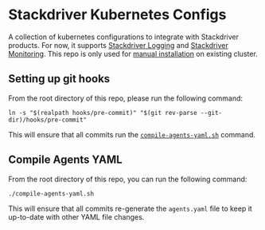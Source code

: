 # Stackdriver Kubernetes Configs

A collection of kubernetes configurations to integrate with Stackdriver
products. For now, it supports [Stackdriver Logging](https://cloud.google.com/logging/)
and [Stackdriver Monitoring](https://cloud.google.com/monitoring/). This repo is only used
for [manual installation](https://cloud.google.com/monitoring/kubernetes-engine/customizing) 
on existing cluster.

## Setting up git hooks

From the root directory of this repo, please run the following command:

```
ln -s "$(realpath hooks/pre-commit)" "$(git rev-parse --git-dir)/hooks/pre-commit"
```

This will ensure that all commits run the
[`compile-agents-yaml.sh`](#compile-agents-yaml) command.

## Compile Agents YAML<a name="compile-agents-yaml"></a>

From the root directory of this repo, you can run the following command:

```
./compile-agents-yaml.sh
```

This will ensure that all commits re-generate the `agents.yaml` file to keep it
up-to-date with other YAML file changes.

